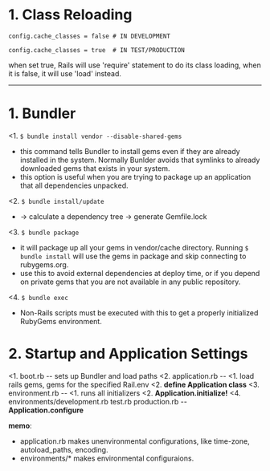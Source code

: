 # 1. Class Reloading

    config.cache_classes = false # IN DEVELOPMENT

    config.cache_classes = true  # IN TEST/PRODUCTION

when set true, Rails will use 'require' statement to do its class loading, when it is false, it will use 'load' instead.


---

# 1. Bundler

<1. `$ bundle install vendor --disable-shared-gems`

- this command tells Bundler to install gems even if they are already installed in the system. Normally Bunlder avoids that symlinks to already downloaded gems that exists in your system.
- this option is useful when you are trying to package up an application that all dependencies unpacked.

<2. `$ bundle install/update`

- -> calculate a dependency tree -> generate Gemfile.lock

<3. `$ bundle package`

- it will package up all your gems in vendor/cache directory. Running `$ bundle install` will use the gems in package and skip connecting to rubygems.org.
- use this to avoid external dependencies at deploy time, or if you depend on private gems that you are not available in any public repository.

<4. `$ bundle exec`

- Non-Rails scripts must be executed with this to get a properly initialized RubyGems environment.


# 2. Startup and Application Settings

<1. boot.rb
        -- sets up Bundler and load paths
<2. application.rb
        -- <1. load rails gems, gems for the specified Rail.env <2. **define Application class**
<3. environment.rb
        -- <1. runs all initializers <2. **Application.initialize!**
<4. environments/development.rb
                test.rb
                production.rb
        -- **Application.configure**

**memo**:
* application.rb makes unenvironmental configurations, like time-zone, autoload_paths, encoding.
* environments/* makes environmental configuraions.

